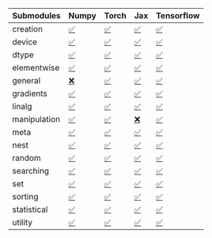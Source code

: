 | Submodules   | Numpy                                                                                                                           | Torch                                                                                                                           | Jax                                                                                                                             | Tensorflow                                                                                                                      |
|:-------------|:--------------------------------------------------------------------------------------------------------------------------------|:--------------------------------------------------------------------------------------------------------------------------------|:--------------------------------------------------------------------------------------------------------------------------------|:--------------------------------------------------------------------------------------------------------------------------------|
| creation     | <a href="https://github.com/unifyai/ivy/runs/8254101987?check_suite_focus=true" rel="noopener noreferrer" target="_blank">✅</a> | <a href="https://github.com/unifyai/ivy/runs/8254104326?check_suite_focus=true" rel="noopener noreferrer" target="_blank">✅</a> | <a href="https://github.com/unifyai/ivy/runs/8254107032?check_suite_focus=true" rel="noopener noreferrer" target="_blank">✅</a> | <a href="https://github.com/unifyai/ivy/runs/8254109480?check_suite_focus=true" rel="noopener noreferrer" target="_blank">✅</a> |
| device       | <a href="https://github.com/unifyai/ivy/runs/8254102110?check_suite_focus=true" rel="noopener noreferrer" target="_blank">✅</a> | <a href="https://github.com/unifyai/ivy/runs/8254104491?check_suite_focus=true" rel="noopener noreferrer" target="_blank">✅</a> | <a href="https://github.com/unifyai/ivy/runs/8254107201?check_suite_focus=true" rel="noopener noreferrer" target="_blank">✅</a> | <a href="https://github.com/unifyai/ivy/runs/8254109603?check_suite_focus=true" rel="noopener noreferrer" target="_blank">✅</a> |
| dtype        | <a href="https://github.com/unifyai/ivy/runs/8254102208?check_suite_focus=true" rel="noopener noreferrer" target="_blank">✅</a> | <a href="https://github.com/unifyai/ivy/runs/8254104638?check_suite_focus=true" rel="noopener noreferrer" target="_blank">✅</a> | <a href="https://github.com/unifyai/ivy/runs/8254107336?check_suite_focus=true" rel="noopener noreferrer" target="_blank">✅</a> | <a href="https://github.com/unifyai/ivy/runs/8254109735?check_suite_focus=true" rel="noopener noreferrer" target="_blank">✅</a> |
| elementwise  | <a href="https://github.com/unifyai/ivy/runs/8254102333?check_suite_focus=true" rel="noopener noreferrer" target="_blank">✅</a> | <a href="https://github.com/unifyai/ivy/runs/8254104798?check_suite_focus=true" rel="noopener noreferrer" target="_blank">✅</a> | <a href="https://github.com/unifyai/ivy/runs/8254107457?check_suite_focus=true" rel="noopener noreferrer" target="_blank">✅</a> | <a href="https://github.com/unifyai/ivy/runs/8254109899?check_suite_focus=true" rel="noopener noreferrer" target="_blank">✅</a> |
| general      | <a href="https://github.com/unifyai/ivy/runs/8254102475?check_suite_focus=true" rel="noopener noreferrer" target="_blank">❌</a> | <a href="https://github.com/unifyai/ivy/runs/8254105017?check_suite_focus=true" rel="noopener noreferrer" target="_blank">✅</a> | <a href="https://github.com/unifyai/ivy/runs/8254107599?check_suite_focus=true" rel="noopener noreferrer" target="_blank">✅</a> | <a href="https://github.com/unifyai/ivy/runs/8254110020?check_suite_focus=true" rel="noopener noreferrer" target="_blank">✅</a> |
| gradients    | <a href="https://github.com/unifyai/ivy/runs/8254102605?check_suite_focus=true" rel="noopener noreferrer" target="_blank">✅</a> | <a href="https://github.com/unifyai/ivy/runs/8254105152?check_suite_focus=true" rel="noopener noreferrer" target="_blank">✅</a> | <a href="https://github.com/unifyai/ivy/runs/8254107744?check_suite_focus=true" rel="noopener noreferrer" target="_blank">✅</a> | <a href="https://github.com/unifyai/ivy/runs/8254110163?check_suite_focus=true" rel="noopener noreferrer" target="_blank">✅</a> |
| linalg       | <a href="https://github.com/unifyai/ivy/runs/8254102757?check_suite_focus=true" rel="noopener noreferrer" target="_blank">✅</a> | <a href="https://github.com/unifyai/ivy/runs/8254105328?check_suite_focus=true" rel="noopener noreferrer" target="_blank">✅</a> | <a href="https://github.com/unifyai/ivy/runs/8254107894?check_suite_focus=true" rel="noopener noreferrer" target="_blank">✅</a> | <a href="https://github.com/unifyai/ivy/runs/8254110275?check_suite_focus=true" rel="noopener noreferrer" target="_blank">✅</a> |
| manipulation | <a href="https://github.com/unifyai/ivy/runs/8254102903?check_suite_focus=true" rel="noopener noreferrer" target="_blank">✅</a> | <a href="https://github.com/unifyai/ivy/runs/8254105435?check_suite_focus=true" rel="noopener noreferrer" target="_blank">✅</a> | <a href="https://github.com/unifyai/ivy/runs/8254108031?check_suite_focus=true" rel="noopener noreferrer" target="_blank">❌</a> | <a href="https://github.com/unifyai/ivy/runs/8254110377?check_suite_focus=true" rel="noopener noreferrer" target="_blank">✅</a> |
| meta         | <a href="https://github.com/unifyai/ivy/runs/8254103092?check_suite_focus=true" rel="noopener noreferrer" target="_blank">✅</a> | <a href="https://github.com/unifyai/ivy/runs/8254105586?check_suite_focus=true" rel="noopener noreferrer" target="_blank">✅</a> | <a href="https://github.com/unifyai/ivy/runs/8254108185?check_suite_focus=true" rel="noopener noreferrer" target="_blank">✅</a> | <a href="https://github.com/unifyai/ivy/runs/8254110514?check_suite_focus=true" rel="noopener noreferrer" target="_blank">✅</a> |
| nest         | <a href="https://github.com/unifyai/ivy/runs/8254103232?check_suite_focus=true" rel="noopener noreferrer" target="_blank">✅</a> | <a href="https://github.com/unifyai/ivy/runs/8254105744?check_suite_focus=true" rel="noopener noreferrer" target="_blank">✅</a> | <a href="https://github.com/unifyai/ivy/runs/8254108331?check_suite_focus=true" rel="noopener noreferrer" target="_blank">✅</a> | <a href="https://github.com/unifyai/ivy/runs/8254110639?check_suite_focus=true" rel="noopener noreferrer" target="_blank">✅</a> |
| random       | <a href="https://github.com/unifyai/ivy/runs/8254103410?check_suite_focus=true" rel="noopener noreferrer" target="_blank">✅</a> | <a href="https://github.com/unifyai/ivy/runs/8254105899?check_suite_focus=true" rel="noopener noreferrer" target="_blank">✅</a> | <a href="https://github.com/unifyai/ivy/runs/8254108578?check_suite_focus=true" rel="noopener noreferrer" target="_blank">✅</a> | <a href="https://github.com/unifyai/ivy/runs/8254110770?check_suite_focus=true" rel="noopener noreferrer" target="_blank">✅</a> |
| searching    | <a href="https://github.com/unifyai/ivy/runs/8254103549?check_suite_focus=true" rel="noopener noreferrer" target="_blank">✅</a> | <a href="https://github.com/unifyai/ivy/runs/8254106069?check_suite_focus=true" rel="noopener noreferrer" target="_blank">✅</a> | <a href="https://github.com/unifyai/ivy/runs/8254108741?check_suite_focus=true" rel="noopener noreferrer" target="_blank">✅</a> | <a href="https://github.com/unifyai/ivy/runs/8254110908?check_suite_focus=true" rel="noopener noreferrer" target="_blank">✅</a> |
| set          | <a href="https://github.com/unifyai/ivy/runs/8254103711?check_suite_focus=true" rel="noopener noreferrer" target="_blank">✅</a> | <a href="https://github.com/unifyai/ivy/runs/8254106264?check_suite_focus=true" rel="noopener noreferrer" target="_blank">✅</a> | <a href="https://github.com/unifyai/ivy/runs/8254108923?check_suite_focus=true" rel="noopener noreferrer" target="_blank">✅</a> | <a href="https://github.com/unifyai/ivy/runs/8254111068?check_suite_focus=true" rel="noopener noreferrer" target="_blank">✅</a> |
| sorting      | <a href="https://github.com/unifyai/ivy/runs/8254103879?check_suite_focus=true" rel="noopener noreferrer" target="_blank">✅</a> | <a href="https://github.com/unifyai/ivy/runs/8254106416?check_suite_focus=true" rel="noopener noreferrer" target="_blank">✅</a> | <a href="https://github.com/unifyai/ivy/runs/8254109098?check_suite_focus=true" rel="noopener noreferrer" target="_blank">✅</a> | <a href="https://github.com/unifyai/ivy/runs/8254111257?check_suite_focus=true" rel="noopener noreferrer" target="_blank">✅</a> |
| statistical  | <a href="https://github.com/unifyai/ivy/runs/8254104051?check_suite_focus=true" rel="noopener noreferrer" target="_blank">✅</a> | <a href="https://github.com/unifyai/ivy/runs/8254106653?check_suite_focus=true" rel="noopener noreferrer" target="_blank">✅</a> | <a href="https://github.com/unifyai/ivy/runs/8254109250?check_suite_focus=true" rel="noopener noreferrer" target="_blank">✅</a> | <a href="https://github.com/unifyai/ivy/runs/8254111524?check_suite_focus=true" rel="noopener noreferrer" target="_blank">✅</a> |
| utility      | <a href="https://github.com/unifyai/ivy/runs/8254104206?check_suite_focus=true" rel="noopener noreferrer" target="_blank">✅</a> | <a href="https://github.com/unifyai/ivy/runs/8254106819?check_suite_focus=true" rel="noopener noreferrer" target="_blank">✅</a> | <a href="https://github.com/unifyai/ivy/runs/8254109356?check_suite_focus=true" rel="noopener noreferrer" target="_blank">✅</a> | <a href="https://github.com/unifyai/ivy/runs/8254111733?check_suite_focus=true" rel="noopener noreferrer" target="_blank">✅</a> |